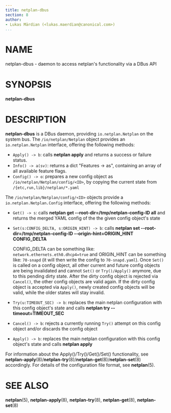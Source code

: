 ```yaml
---
title: netplan-dbus
section: 8
author:
- Lukas Märdian (<lukas.maerdian@canonical.com>)
...
```


# NAME

netplan-dbus - daemon to access netplan's functionality via a DBus API

# SYNOPSIS

  **netplan-dbus**

# DESCRIPTION

**netplan-dbus** is a DBus daemon, providing ``io.netplan.Netplan`` on the system bus. The ``/io/netplan/Netplan`` object provides an ``io.netplan.Netplan`` interface, offering the following methods:

 * ``Apply() -> b``: calls **netplan apply** and returns a success or failure status.
 * ``Info() -> a(sv)``: returns a dict "Features -> as", containing an array of all available feature flags.
 * ``Config() -> o``: prepares a new config object as ``/io/netplan/Netplan/config/<ID>``, by copying the current state from ``/{etc,run,lib}/netplan/*.yaml``

The ``/io/netplan/Netplan/config/<ID>`` objects provide a ``io.netplan.Netplan.Config`` interface, offering the following methods:

 * ``Get() -> s``: calls **netplan get --root-dir=/tmp/netplan-config-ID all** and returns the merged YAML config of the the given config object's state
 * ``Set(s:CONFIG_DELTA, s:ORIGIN_HINT) -> b``: calls **netplan set --root-dir=/tmp/netplan-config-ID --origin-hint=ORIGIN_HINT CONFIG_DELTA**

    CONFIG_DELTA can be something like: ``network.ethernets.eth0.dhcp4=true`` and ORIGIN_HINT can be something like: ``70-snapd`` (it will then write the config to ``70-snapd.yaml``). Once ``Set()`` is called on a config object, all other current and future config objects are being invalidated and cannot ``Set()`` or ``Try()/Apply()`` anymore, due to this pending dirty state. After the dirty config object is rejected via ``Cancel()``, the other config objects are valid again. If the dirty config object is accepted via ``Apply()``, newly created config objects will be valid, while the older states will stay invalid.

 * ``Try(u:TIMEOUT_SEC) -> b``: replaces the main netplan configuration with this config object's state and calls **netplan try --timeout=TIMEOUT_SEC**
 * ``Cancel() -> b``: rejects a currently running ``Try()`` attempt on this config object and/or discards the config object
 * ``Apply() -> b``: replaces the main netplan configuration with this config object's state and calls **netplan apply**

For information about the Apply()/Try()/Get()/Set() functionality, see
**netplan-apply**(8)/**netplan-try**(8)/**netplan-get**(8)/**netplan-set**(8)
accordingly. For details of the configuration file format, see **netplan**(5).

# SEE ALSO

  **netplan**(5), **netplan-apply**(8), **netplan-try**(8), **netplan-get**(8),
  **netplan-set**(8)
